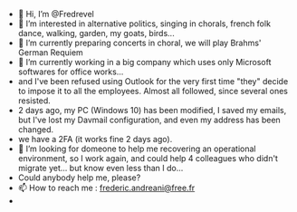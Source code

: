- 👋 Hi, I’m @Fredrevel
- 👀 I’m interested in alternative politics, singing in chorals, french folk dance, walking, garden, my goats, birds...
- 🌱 I’m currently preparing concerts in choral, we will play Brahms' German Requiem
- 🌱 I’m currently working in a big company  which uses only Microsoft softwares for office works...
-  and I've been refused using Outlook for the very first time "they" decide to impose it to all the employees. Almost all followed, since several ones resisted.
-  2 days ago, my PC (Windows 10) has been modified, I saved my emails, but I've lost my Davmail configuration, and even my address has been changed.
-  we have a 2FA (it works fine 2 days ago).
- 💞️ I’m looking for domeone to help me recovering an operational environment, so I work again, and could help 4 colleagues who didn't migrate yet... but know even less than I do...
- Could anybody help me, please?
- 📫 How to reach me : frederic.andreani@free.fr 
- 

<!---
Fredrevel/Fredrevel is a ✨ special ✨ repository because its `README.md` (this file) appears on your GitHub profile.
You can click the Preview link to take a look at your changes.
--->
